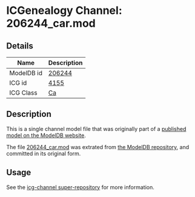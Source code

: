 # ICGenealogy Channel: 206244\_car.mod

## Details

Name | Description
---- | -----------
ModelDB id | [206244](http://senselab.med.yale.edu/ModelDB/ShowModel.cshtml?model=206244)
ICG id | [4155](http://icg.neurotheory.ox.ac.uk/channels/3/4155)
ICG Class | [Ca](http://icg.neurotheory.ox.ac.uk/channels/3)

## Description

This is a single channel model file that was originally part of a [published model on the ModelDB website](http://senselab.med.yale.edu/mModelDB/ShowModel.cshtml?model=206244).

The file [206244\_car.mod](206244_car.mod) was extrated from [the ModelDB repository](http://senselab.med.yale.edu/ModelDB/ShowModel.cshtml?model=206244), and committed in its original form.

## Usage

See the [icg-channel super-repository](https://github.com/icgenealogy/icg-channels) for more information.